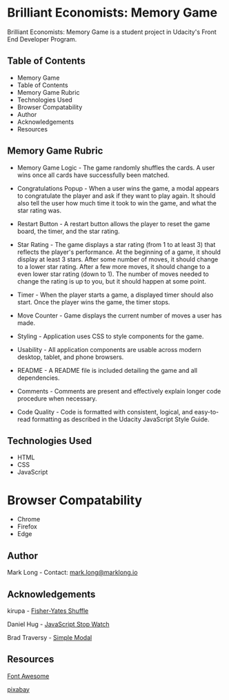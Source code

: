 # Brilliant Economists: Memory Game

 Brilliant Economists: Memory Game is a student project in Udacity's Front End Developer Program.

## Table of Contents

 * Memory Game
 * Table of Contents
 * Memory Game Rubric
 * Technologies Used
 * Browser Compatability 
 * Author
 * Acknowledgements
 * Resources 

 ## Memory Game Rubric

 * Memory Game Logic - The game randomly shuffles the cards. A user wins once all cards have successfully been matched.
 * Congratulations Popup - When a user wins the game, a modal appears to congratulate the player and ask if they want to play again. It should also tell the user how much time it took to win the game, and what the star rating was.
 * Restart Button - A restart button allows the player to reset the game board, the timer, and the star rating.
 * Star Rating - The game displays a star rating (from 1 to at least 3) that reflects the player's performance. At the beginning of a game, it should display at least 3 stars. After some number of moves, it should change to a lower star rating. After a few more moves, it should change to a even lower star rating (down to 1). The number of moves needed to change the rating is up to you, but it should happen at some point.
 * Timer - When the player starts a game, a displayed timer should also start. Once the player wins the game, the timer stops.
 * Move Counter - Game displays the current number of moves a user has made.
 * Styling - Application uses CSS to style components for the game.
 * Usability - All application components are usable across modern desktop, tablet, and phone browsers.
 * README - A README file is included detailing the game and all dependencies.

* Comments - Comments are present and effectively explain longer code procedure when necessary.

* Code Quality - Code is formatted with consistent, logical, and easy-to-read formatting as described in the Udacity JavaScript Style Guide.


 ## Technologies Used

 * HTML
 * CSS
 * JavaScript 

 # Browser Compatability

 * Chrome
 * Firefox
 * Edge 

  ## Author

  Mark Long - Contact: mark.long@marklong.io

  ## Acknowledgements

  kirupa - [Fisher-Yates Shuffle](https://www.kirupa.com/html5/shuffling_array_js.htm)

  Daniel Hug - [JavaScript Stop Watch](https://jsfiddle.net/Daniel_Hug/pvk6p/)

  Brad Traversy - [Simple Modal](https://www.youtube.com/watch?v=6ophW7Ask_0)


  ## Resources

  [Font Awesome](https://fontawesome.com/)
  
  [pixabay](https://pixabay.com)